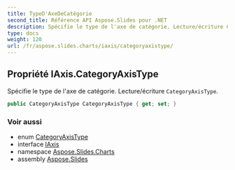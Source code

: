```yaml
---
title: TypeD'AxeDeCatégorie
second_title: Référence API Aspose.Slides pour .NET
description: Spécifie le type de l'axe de catégorie. Lecture/écriture CategoryAxisTypeaspose.slides.charts/iaxis/categoryaxistype.
type: docs
weight: 120
url: /fr/aspose.slides.charts/iaxis/categoryaxistype/
---
```


## Propriété IAxis.CategoryAxisType

Spécifie le type de l'axe de catégorie. Lecture/écriture `CategoryAxisType`.

```csharp
public CategoryAxisType CategoryAxisType { get; set; }
```

### Voir aussi

* enum [CategoryAxisType](../../categoryaxistype)
* interface [IAxis](../../iaxis)
* namespace [Aspose.Slides.Charts](../../iaxis)
* assembly [Aspose.Slides](../../../)

<!-- NE PAS ÉDITER : généré par xmldocmd pour Aspose.Slides.dll -->